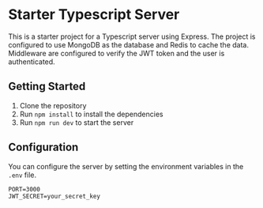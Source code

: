 # Starter Typescript Server

This is a starter project for a Typescript server using Express. The project is configured to use MongoDB as the database and Redis to cache the data. Middleware are configured to verify the JWT token and the user is authenticated.

## Getting Started

1. Clone the repository
2. Run `npm install` to install the dependencies
3. Run `npm run dev` to start the server

## Configuration

You can configure the server by setting the environment variables in the `.env` file.

```
PORT=3000
JWT_SECRET=your_secret_key
```
